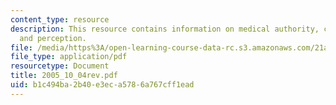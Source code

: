 ```yaml
---
content_type: resource
description: This resource contains information on medical authority, change of custom,
  and perception.
file: /media/https%3A/open-learning-course-data-rc.s3.amazonaws.com/21a-260-culture-embodiment-and-the-senses-fall-2005/b1c494ba2b40e3eca5786a767cff1ead_2005_10_04rev.pdf
file_type: application/pdf
resourcetype: Document
title: 2005_10_04rev.pdf
uid: b1c494ba-2b40-e3ec-a578-6a767cff1ead
---
```

